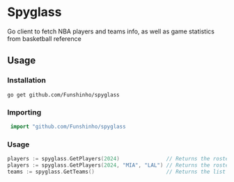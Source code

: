 # Spyglass

Go client to fetch NBA players and teams info, as well as game statistics from basketball reference

## Usage

### Installation

```shell
go get github.com/Funshinho/spyglass
```

### Importing

```go
 import "github.com/Funshinho/spyglass
```

### Usage

```go
players := spyglass.GetPlayers(2024)               // Returns the roster for all teams
players := spyglass.GetPlayers(2024, "MIA", "LAL") // Returns the roster for the given teams
teams := spyglass.GetTeams()                       // Returns the list of teams
```
